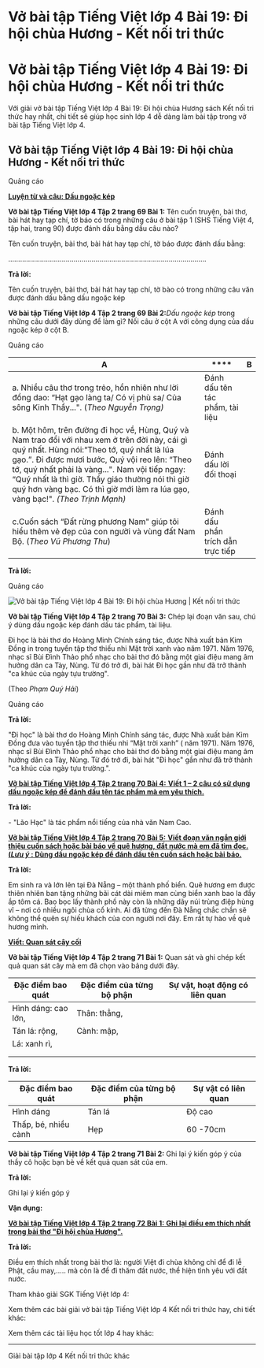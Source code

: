 # Vở bài tập Tiếng Việt lớp 4 Bài 19: Đi hội chùa Hương - Kết nối tri thức

# Vở bài tập Tiếng Việt lớp 4 Bài 19: Đi hội chùa Hương - Kết nối tri thức

Với giải vở bài tập Tiếng Việt lớp 4 Bài 19: Đi hội chùa Hương sách Kết nối tri thức hay nhất, chi tiết sẽ giúp học sinh lớp 4 dễ dàng làm bài tập trong vở bài tập Tiếng Việt lớp 4.

## Vở bài tập Tiếng Việt lớp 4 Bài 19: Đi hội chùa Hương - Kết nối tri thức

Quảng cáo

[**Luyện từ và câu: Dấu ngoặc kép**](https://vietjack.com/vbt-tieng-viet-4-kn/luyen-tu-va-cau-dau-ngoac-kep.jsp)

**Vở bài tập Tiếng Việt lớp 4 Tập 2 trang 69 Bài 1:** Tên cuốn truyện, bài thơ, bài hát hay tạp chí, tờ báo có trong những câu ở bài tập 1 (SHS Tiếng Việt 4, tập hai, trang 90) được đánh dấu bằng dấu câu nào? 

Tên cuốn truyện, bài thơ, bài hát hay tạp chí, tờ báo được đánh dấu bằng:

……………………………………………………………………………………….

**Trả lời:**

Tên cuốn truyện, bài thơ, bài hát hay tạp chí, tờ bào có trong những câu văn được đánh dấu bằng dấu ngoặc kép

**Vở bài tập Tiếng Việt lớp 4 Tập 2 trang 69 Bài 2:**_Dấu ngoặc kép_ trong những câu dưới đây dùng để làm gì? Nối câu ở cột A với công dụng của dấu ngoặc kép ở cột B. 

Quảng cáo

**A** |  **** |  **B**  
---|---|---  
a. Nhiều câu thơ trong trẻo, hồn nhiên như lời đồng dao: “Hạt gạo làng ta/ Có vị phù sa/ Của sông Kinh Thầy...". (_Theo Nguyễn Trọng)_ |  Đánh dấu tên tác phẩm, tài liệu  
b. Một hôm, trên đường đi học về, Hùng, Quý và Nam trao đổi với nhau xem ở trên đời này, cái gì quý nhất. Hùng nói:“Theo tớ, quý nhất là lúa gạo.”. Đi được mươi bước, Quý vội reo lên: “Theo tớ, quý nhất phải là vàng...". Nam vội tiếp ngay: “Quý nhất là thì giờ. Thầy giáo thường nói thì giờ quý hơn vàng bạc. Có thì giờ mới làm ra lúa gạo, vàng bạc!".  _(Theo Trịnh Mạnh)_ |  Đánh dấu lời đối thoại  
c.Cuốn sách “Đất rừng phương Nam" giúp tôi hiểu thêm vẻ đẹp của con người và vùng đất Nam Bộ.  (_Theo Vũ Phương Thu_) |  Đánh dấu phần trích dẫn trực tiếp  
  
**Trả lời:**

Quảng cáo

![Vở bài tập Tiếng Việt lớp 4 Bài 19: Đi hội chùa Hương | Kết nối tri thức](https://vietjack.com/vbt-tieng-viet-4-kn/images/bai-19-di-hoi-chua-huong.PNG)

**Vở bài tập Tiếng Việt lớp 4 Tập 2 trang 70 Bài 3:** Chép lại đoạn văn sau, chú ý dùng dấu ngoặc kép đánh dấu tác phẩm, tài liệu. 

Đi học là bài thơ do Hoàng Minh Chính sáng tác, được Nhà xuất bản Kim Đồng in trong tuyển tập thơ thiếu nhi Mặt trời xanh vào năm 1971. Năm 1976, nhạc sĩ Bùi Đình Thảo phổ nhạc cho bài thơ đó bằng một giai điệu mang âm hưởng dân ca Tày, Nùng. Từ đó trở đi, bài hát Đi học gần như đã trở thành "ca khúc của ngày tựu trường". 

(Theo _Phạm Quý Hải_) 

Quảng cáo

**Trả lời:**

"Đi học" là bài thơ do Hoàng Minh Chính sáng tác, được Nhà xuất bản Kim Đồng đưa vào tuyển tập thơ thiếu nhi “Mặt trời xanh” ( năm 1971). Năm 1976, nhạc sĩ Bùi Đình Thảo phổ nhạc cho bài thơ đó bằng một giai điệu mang âm hưởng dân ca Tày, Nùng. Từ đó trở đi, bài hát "Đi học" gần như đã trở thành "ca khúc của ngày tựu trường.".

[**Vở bài tập Tiếng Việt lớp 4 Tập 2 trang 70 Bài 4:** **Viết 1 – 2 câu có sử dụng dấu ngoặc kép để đánh dấu tên tác phẩm mà em yêu thích.**](https://vietjack.com/vbt-tieng-viet-4-kn/viet-1-2-cau-co-su-dung-dau-ngoac-kep-de-danh-dau-vm.jsp)

**Trả lời:**

\- "Lão Hạc" là tác phẩm nổi tiếng của nhà văn Nam Cao. 

[**Vở bài tập Tiếng Việt lớp 4 Tập 2 trang 70 Bài 5:** **Viết đoạn văn ngắn giới thiệu cuốn sách hoặc bài báo về quê hương, đất nước mà em đã tìm đọc. (_Lưu ý_ : Dùng dấu ngoặc kép để đánh dấu tên cuốn sách hoặc bài báo.**](https://vietjack.com/vbt-tieng-viet-4-kn/viet-doan-van-ngan-gioi-thieu-cuon-sach-vm.jsp)

**Trả lời:**

Em sinh ra và lớn lên tại Đà Nẵng – một thành phố biển. Quê hương em được thiên nhiên ban tặng những bãi cát dài miêm man cùng biển xanh bao la đầy ắp tôm cá. Bao bọc lấy thành phố này còn là những dãy núi trùng điệp hùng vĩ – nơi có nhiều ngôi chùa cổ kính. Ai đã từng đến Đà Nẵng chắc chắn sẽ không thể quên sự hiếu khách của con người nơi đây. Em rất tự hào về quê hương mình.

[**Viết: Quan sát cây cối**](https://vietjack.com/vbt-tieng-viet-4-kn/viet-quan-sat-cay-coi.jsp)

**Vở bài tập Tiếng Việt lớp 4 Tập 2 trang 71 Bài 1:** Quan sát và ghi chép kết quả quan sát cây mà em đã chọn vào bảng dưới đây. 

**Đặc điểm bao quát** |  **Đặc điểm của từng** **bộ phận** |  **Sự vật, hoạt động có** **liên quan**  
---|---|---  
Hình dáng: cao lớn, |  Thân: thẳng, |   
Tán lá: rộng, |  Cành: mập, |   
|  Lá: xanh rì, |   
|  |   
|  |   
  
**Trả lời:**

**Đặc điểm bao quát** |  **Đặc điểm của từng bộ phận** |  **Sự vật có liên quan**  
---|---|---  
Hình dáng |  Tán lá |  Độ cao |  Thân |  Cành |  Lá |  Hoa |  Quả |  Hòn bi ve  
Thấp, bé, nhiều cành |  Hẹp |  60 -70cm |  Cong, mềm, mọng nước |  Mỏng, yếu |  Nhỏ, màu xanh, hình răng cưa, có nhiều lông tơ. |  Nhỏ, màu vàng nhạt, nở theo chùm. |  Nhỏ, mọng nước, vị chua nhẹ, chín có màu đỏ, xanh có màu xanh. |  Quả cà chua bé tẹo như hòn bi ve.  
  
**Vở bài tập Tiếng Việt lớp 4 Tập 2 trang 71 Bài 2:** Ghi lại ý kiến góp ý của thầy cô hoặc bạn bè về kết quả quan sát của em.

**Trả lời:**

Ghi lại ý kiến góp ý

**Vận dụng:**

[**Vở bài tập Tiếng Việt lớp 4 Tập 2 trang 72 Bài 1:** **Ghi lại điều em thích nhất trong bài thơ "Đi hội chùa Hương".**](https://vietjack.com/vbt-tieng-viet-4-kn/ghi-lai-dieu-em-thich-nhat-trong-bai-tho-di-hoi-vm.jsp)

**Trả lời:**

Điều em thích nhất trong bài thơ là: người Việt đi chùa không chỉ để đi lễ Phật, cầu may,….. mà còn là để đi thăm đất nước, thể hiện tình yêu với đất nước.

Tham khảo giải SGK Tiếng Việt lớp 4:

Xem thêm các bài giải vở bài tập Tiếng Việt lớp 4 Kết nối tri thức hay, chi tiết khác:

Xem thêm các tài liệu học tốt lớp 4 hay khác:

* * *

Giải bài tập lớp 4 Kết nối tri thức khác
